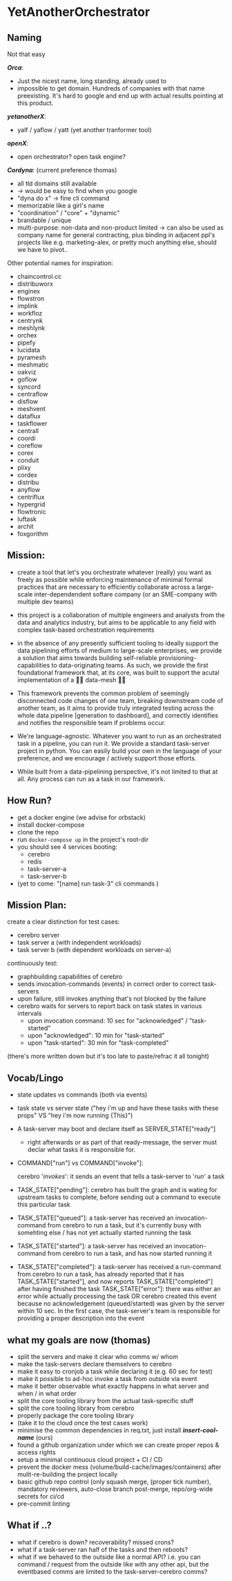 # YetAnotherOrchestrator

## Naming

Not that easy

***Orca***:
- Just the nicest name, long standing, already used to
- impossible to get domain. Hundreds of companies with that name preexisting. It's hard to google and end up with actual results pointing at this product.


***yetanotherX***:
- yalf / yaflow / yatt (yet another tranformer tool)


***openX***:
- open orchestrator? open task engine?



***Cordyna***: (current preference thomas)
- all tld domains still available
- -> would be easy to find when you google
- "dyna do x" -> fine cli command
- memorizable like a girl's name
- "coordination" / "core" + "dynamic"
- brandable / unique
- multi-purpose: non-data and non-product limited -> can also be used as company name for general contracting, plus binding in adjacent ppl's projects like e.g. marketing-alex, or pretty much anything else, should we have to pivot..

Other potential names for inspiration:
- chaincontrol.cc
- distribuworx
- enginex
- flowstron
- implink
- workfloz
- centrynk
- meshlynk
- orchex
- pipefy
- lucidata
- pyramesh
- meshmatic
- oakviz
- goflow
- syncord
- centraflow
- disflow
- meshvent
- dataflux
- taskflower
- centrall
- coordi
- coreflow
- corex
- conduit
- plixy
- cordex
- distribu
- anyflow
- centriflux
- hypergrid
- flowtronic
- luftask
- archit
- foxgorithm


## Mission:
- create a tool that let's you orchestrate whatever (really) you want as freely as possible while enforcing maintenance of minimal formal practices that are necessary to efficiently collaborate across a large-scale inter-dependendent softare company (or an SME-company with multiple dev teams)

- this project is a collaboration of multiple engineers and analysts from the data and analytics industry, but aims to be applicable to any field with complex task-based orchestration requirements

- in the absence of any presently sufficient tooling to ideally support the data pipelining efforts of medium to large-scale enterprises, we provide a solution that aims towards building self-reliable provisioning-capabilities to data-originating teams. As such, we provide the first foundational framework that, at its core, was built to support the acutal implementation of a 👋👋 data-mesh 👋👋

- This framework prevents the common problem of seemingly disconnected code changes of one team, breaking downstream code of another team, as it aims to provide truly integrated testing across the whole data pipeline [generation to dashboard], and correctly identifies and notifies the responsible team if problems occur.

- We're language-agnostic. Whatever you want to run as an orchestrated task in a pipeline, you can run it. We provide a standard task-server project in python. You can easily build your own in the language of your preference, and we encourage / actively support those efforts.

- While built from a data-pipelining perspective, it's not limited to that at all. Any process can run as a task in our framework.




## How Run?
- get a docker engine (we advise for orbstack)
- install docker-compose
- clone the repo
- run ```docker-compose up``` in the project's root-dir
- you should see 4 services booting:
    - cerebro
    - redis
    - task-server-a
    - task-server-b
- (yet to come: "[name] run task-3" cli commands )



## Mission Plan:
create a clear distinction for test cases:

- cerebro server
- task server a (with independent workloads)
- task server b (with dependent workloads on server-a)


continuously test:
- graphbuilding capabilities of cerebro
- sends invocation-commands (events) in correct order to correct task-servers
- upon failure, still invokes anything that's not blocked by the failure
- cerebro waits for servers to report back on task states in various intervals
    - upon invocation command: 10 sec for "acknowledged" / "task-started"
    - upon "acknowledged": 10 min for "task-started"
    - upon "task-started": 30 min for "task-completed"


(there's more written down but it's too late to paste/refrac it all tonight)

## Vocab/Lingo
- state updates vs commands (both via events)
- task state vs server state ("hey i'm up and have these tasks with these props" VS "hey i'm now running {This}")

- A task-server may boot and declare itself as SERVER_STATE["ready"]
    - right afterwards or as part of that ready-message, the server must declar what tasks it is responsible for.

- COMMAND["run"] vs COMMAND["invoke"]:

     cerebro '*invokes*': it sends an event that tells a task-server to '*run*' a task

- TASK_STATE["pending"]: cerebro has built the graph and is wating for upstream tasks to complete, before sending out a command to execute this particular task 
- TASK_STATE["queued"]: a task-server has received an invocation-command from cerebro to run a task, but it's currently busy with somehting else / has not yet actually started running the task
- TASK_STATE["started"]: a task-server has received an invocation-command from cerebro to run a task, and has now started running it
- TASK_STATE["completed"]: a task-server has received a run-command from cerebro to run a task, has already reported that it has TASK_STATE["started"], and now reports TASK_STATE["completed"] after having finished the task
TASK_STATE["error"]: there was either an error while actually processing the task OR cerebro created this event because no acknowledgement (queued/started) was given by the server within 10 sec. In the first case, the task-server's team is responsible for providing a proper description into the event


## what my goals are now (thomas)
- split the servers and make it clear who comms w/ whom
- make the task-servers declare themselvers to cerebro
- make it easy to cronjob a task while declaring it (e.g. 60 sec for test)
- make it possible to ad-hoc invoke a task from outside via event
- make it better observable what exactly happens in what server and when / in what order
- split the core tooling library from the actual task-specific stuff
- split the core tooling library from cerebro
- properly package the core tooling library
- (take it to the cloud once the test cases work)
- minimise the common dependencies in req.txt, just install ***insert-cool-name*** (ours)
- found a github organization under which we can create proper repos & access rights
- setup a minimal continuous cloud project + CI / CD
- prevent the docker mess (volume/build-cache/images/containers) after mulit-re-building the project locally
- basic github repo control (only squash merge, (proper tick number), mandatory reviewers, auto-close branch post-merge, repo/org-wide secrets for ci/cd
- pre-commit linting



## What if ..?
- what if cerebro is down? recoverability? missed crons?
- what if a task-server ran half of the tasks and then reboots?
- what if we behaved to the outside like a normal API? i.e. you can command / request from the outside like with any other api, but the eventbased comms are limited to the task-server-cerebro comms?